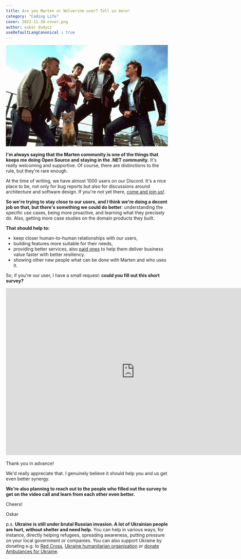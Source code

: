 ```yaml
---
title: Are you Marten or Wolverine user? Tell us more!
category: "Coding Life"
cover: 2023-11-30-cover.png
author: oskar dudycz
useDefaultLangCanonical : true
---
```


![cover](2023-11-30-cover.png)

**I'm always saying that the Marten community is one of the things that keeps me doing Open Source and staying in the .NET community.** It's really welcoming and supportive. Of course, there are distinctions to the rule, but they're rare enough.

At the time of writing, we have almost 1000 users on our Discord. It's a nice place to be, not only for bug reports but also for discussions around architecture and software design. If you're not yet there, [come and join us!](https://discord.gg/w5wGvDpy7E).

**So we're trying to stay close to our users, and I think we're doing a decent job on that, but there's something we could do better**: understanding the specific use cases, being more proactive, and learning what they precisely do. Also, getting more case studies on the domain products they built.

**That should help to:**
- keep closer human-to-human relationships with our users,
- building features more suitable for their needs,
- providing better services, also [paid ones](https://www.jasperfx.net/support-plans/) to help them deliver business value faster with better resiliency. 
- showing other new people what can be done with Marten and who uses it.

So, if you're our user, I have a small request: **could you fill out this short survey?** 

<iframe src="https://docs.google.com/forms/d/e/1FAIpQLSddHF-GzTldtsGUCzbY6tjsl842rMyorDLxdLcnIllKcAmLTQ/viewform?embedded=true" width="800" height="520" frameborder="0" marginheight="0" marginwidth="0">Loading</iframe>

Thank you in advance! 

We'd really appreciate that. I genuinely believe it should help you and us get even better synergy.

**We're also planning to reach out to the people who filled out the survey to get on the video call and learn from each other even better.**

Cheers!

Oskar


p.s. **Ukraine is still under brutal Russian invasion. A lot of Ukrainian people are hurt, without shelter and need help.** You can help in various ways, for instance, directly helping refugees, spreading awareness, putting pressure on your local government or companies. You can also support Ukraine by donating e.g. to [Red Cross](https://www.icrc.org/pl/donate/ukraine), [Ukraine humanitarian organisation](https://savelife.in.ua/pl/donate/) or [donate Ambulances for Ukraine](https://www.gofundme.com/f/help-to-save-the-lives-of-civilians-in-a-war-zone).
